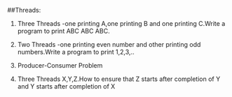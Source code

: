 ##Threads:

1. Three Threads -one printing A,one printing B and one printing C.Write a program to print ABC ABC ABC.

2. Two Threads   -one printing even number and other printing odd numbers.Write a program to print 1,2,3,..

3. Producer-Consumer Problem

4. Three Threads X,Y,Z.How to ensure that Z starts after completion of Y and Y starts after completion of X
